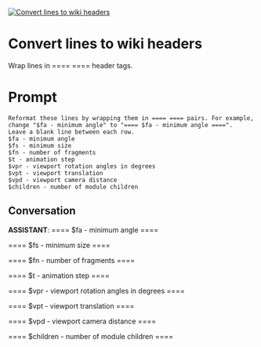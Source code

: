 
[![Convert lines to wiki headers](https://flow-prompt-covers.s3.us-west-1.amazonaws.com/icon/abstract/abs_3.png)]()
# Convert lines to wiki headers 
Wrap lines in ==== ==== header tags.

# Prompt

```
Reformat these lines by wrapping them in ==== ==== pairs. For example, change "$fa - minimum angle" to "==== $fa - minimum angle ====".  Leave a blank line between each row.
$fa - minimum angle
$fs - minimum size
$fn - number of fragments
$t - animation step
$vpr - viewport rotation angles in degrees
$vpt - viewport translation
$vpd - viewport camera distance
$children - number of module children
```

## Conversation

**ASSISTANT**: ==== $fa - minimum angle ====



==== $fs - minimum size ====



==== $fn - number of fragments ====



==== $t - animation step ====



==== $vpr - viewport rotation angles in degrees ====



==== $vpt - viewport translation ====



==== $vpd - viewport camera distance ====



==== $children - number of module children ====


